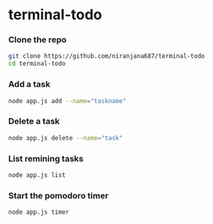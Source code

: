 # terminal-todo
### Clone the repo
```bash
git clone https://github.com/niranjana687/terminal-todo
cd terminal-todo
```
### Add a task
```bash
node app.js add --name="taskname"
```
### Delete a task
```bash
node app.js delete --name="task"
```
### List remining tasks
```bash
node app.js list
```
### Start the pomodoro timer
```bash
node app.js timer
```
